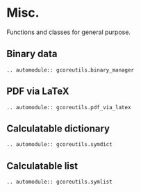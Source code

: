 # Misc.

Functions and classes for general purpose.

## Binary data
```{eval-rst}
.. automodule:: gcoreutils.binary_manager
```

## PDF via LaTeX
```{eval-rst}
.. automodule:: gcoreutils.pdf_via_latex
```

## Calculatable dictionary
```{eval-rst}
.. automodule:: gcoreutils.symdict
```

## Calculatable list
```{eval-rst}
.. automodule:: gcoreutils.symlist
```
